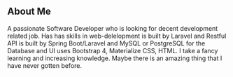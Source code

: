 ## About Me

A passionate Software Developer who is looking for decent development  related job. Has has skills in web-delelopment is built by Laravel and  Restful API is built by Spring Boot/Laravel and MySQL or PostgreSQL for  the Database and UI uses Bootstrap 4, Materialize CSS, HTML.  I take a fancy learning and increasing knowledge. Maybe there is an  amazing thing that I have never gotten before.